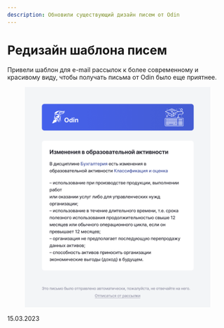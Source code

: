 ```yaml
---
description: Обновили существующий дизайн писем от Odin
---
```


# Редизайн шаблона писем

Привели шаблон для e-mail рассылок к более современному и красивому виду, чтобы получать письма от Odin было еще приятнее.&#x20;

<figure><img src="../../.gitbook/assets/image (699).png" alt=""><figcaption></figcaption></figure>

15.03.2023
